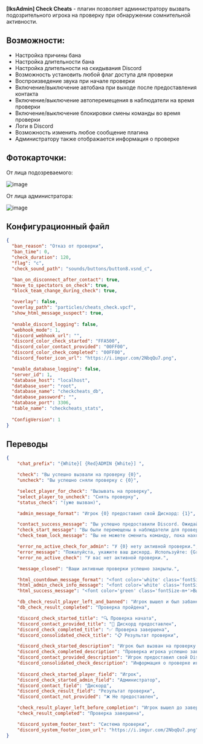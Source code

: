 **[IksAdmin] Check Cheats** - плагин позволяет администратору вызвать подозрительного игрока на проверку при обнаружении сомнительной активности.

## Возможности:
- Настройка причины бана
- Настройка длительности бана 
- Настройка длительности на скидывания Discord
- Возможность установить любой флаг доступа для проверки
- Воспроизведение звука при начале проверки
- Включение/выключение автобана при выходе после предоставления контакта
- Включение/выключение автоперемещения в наблюдатели на время проверки
- Включение/выключение блокировки смены команды во время проверки
- Логи в Discord
- Возможность изменить любое сообщение плагина
- Администратору также отображается информация о проверке

## Фотокарточки:
От лица подозреваемого:

![image](https://github.com/user-attachments/assets/3206eb55-d98e-43a4-8534-2ed542ff226a)

От лица администратора:

![image](https://github.com/user-attachments/assets/047ef07d-2808-4fbf-b5c7-0c2038369859)

## Конфигурационный файл
```json
{
  "ban_reason": "Отказ от проверки",
  "ban_time": 0,
  "check_duration": 120,
  "flag": "c",
  "check_sound_path": "sounds/buttons/button8.vsnd_c",

  "ban_on_disconnect_after_contact": true,
  "move_to_spectators_on_check": true,
  "block_team_change_during_check": true,

  "overlay": false,
  "overlay_path": "particles/cheats_check.vpcf",
  "show_html_message_suspect": true,
  
  "enable_discord_logging": false,
  "webhook_mode": 1,
  "discord_webhook_url": "",
  "discord_color_check_started": "FFA500",
  "discord_color_contact_provided": "00FF00",
  "discord_color_check_completed": "00FF00",
  "discord_footer_icon_url": "https://i.imgur.com/2NbqQu7.png",

  "enable_database_logging": false,  
  "server_id": 1,
  "database_host": "localhost",
  "database_user": "root",
  "database_name": "checkcheats_db",
  "database_password": "",
  "database_port": 3306,
  "table_name": "checkcheats_stats",
  
  "ConfigVersion": 1
}
```

## Переводы
```json
{
    "chat_prefix": "{White}[ {Red}ADMIN {White}] ",

    "check": "Вы успешно вызвали на проверку {0}",
    "uncheck": "Вы успешно сняли проверку с {0}",

    "select_player_for_check": "Вызывать на проверку",
    "select_player_to_uncheck": "Снять проверку",
    "status_check": "(уже вызван)",

    "admin_message_format": "Игрок {0} предоставил свой Дискорд: {1}",

    "contact_success_message": "Вы успешно предоставили Discord. Ожидайте, администратор скоро отправит вам запрос в Discord.",
    "check_start_message": "Вы были перемещены в наблюдатели для проверки",
    "check_team_lock_message": "Вы не можете сменить команду, пока находитесь на проверке",

    "error_no_active_check_for_admin": "У {0} нету активной проверки.",
    "error_message": "Пожалуйста, укажите ваш дискорд. Используйте: {Green}!contact ваш_дискорд",    
    "error_no_active_check": "У вас нет активной проверки.",

    "message_closed": "Ваши активные проверки успешно закрыты.",

    "html_countdown_message_format": "<font color='white' class='fontSize-m+'>Вы были вызваны на проверку. Оставшееся время: <font color='red'>{0} сек.</font> Отправьте свой <font color='#5865F2'>Discord</font> через команду: <font color='yellow'>!contact ваш_дискорд</font></font>",
    "html_admin_check_info_message": "<font color='white' class='fontSize-m'>Проверка игрока:</font><br><font color='red' class='fontSize-m'>{0}</font><br><font color='white' class='fontSize-m'>Оставшееся время: <font color='yellow' class='fontSize-l'>{1} сек.</font></font><br><font color='gray' class='fontSize-s'>Для скрытия сообщения напишите !close</font>",
    "html_success_message": "<font color='green' class='fontSize-m+'>Вы успешно прошли проверку.</font>",

    "db_check_result_player_left_and_banned": "Игрок вышел и был забанен",
    "db_check_result_completed": "Проверка пройдена",

    "discord_check_started_title": "🔍 Проверка начата",
    "discord_contact_provided_title": "📱 Дискорд предоставлен",
    "discord_check_completed_title": "✅ Проверка завершена",
    "discord_consolidated_check_title": "📋 Результат проверки",    

    "discord_check_started_description": "Игрок был вызван на проверку.",
    "discord_check_completed_description": "Проверка игрока успешно завершена.",
    "discord_contact_provided_description": "Игрок предоставил свой Discord контакт.",
    "discord_consolidated_check_description": "Информация о проверке игрока администратором.",
    
    "discord_check_started_player_field": "Игрок",
    "discord_check_started_admin_field": "Администратор",
    "discord_contact_field": "Дискорд",
    "discord_check_result_field": "Результат проверки",
    "discord_contact_not_provided": "❌ Не предоставлен",

    "check_result_player_left_before_completion": "Игрок вышел до завершения проверки",
    "check_result_completed": "Проверка завершена",

    "discord_system_footer_text": "Система проверки",
    "discord_system_footer_icon_url": "https://i.imgur.com/2NbqQu7.png"
}

```
